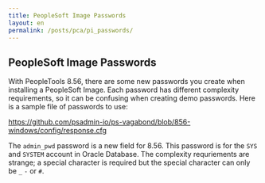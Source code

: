 ```yaml
---
title: PeopleSoft Image Passwords
layout: en
permalink: /posts/pca/pi_passwords/
---
```


## PeopleSoft Image Passwords

With PeopleTools 8.56, there are some new passwords you create when installing a PeopleSoft Image. Each password has different complexity requirements, so it can be confusing when creating demo passwords. Here is a sample file of passwords to use:

https://github.com/psadmin-io/ps-vagabond/blob/856-windows/config/response.cfg

The `admin_pwd` password is a new field for 8.56. This password is for the `SYS` and `SYSTEM` account in Oracle Database. The complexity requriements are strange; a special character is required but the special character can only be `_` `-` or `#`.